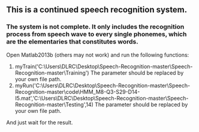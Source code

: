 ## This is a continued speech recognition system.
### The system is not complete. It only includes the recognition process from speech wave to every single phonemes, which are the elementaries that constitutes words.

Open Matlab2013b (others may not work) and run the following functions:

1. myTrain('C:\Users\DLRC\Desktop\Speech-Recognition-master\Speech-Recognition-master\Training')
	The parameter should be replaced by your own file path.
2. myRun('C:\Users\DLRC\Desktop\Speech-Recognition-master\Speech-Recognition-master\code\HMM_M8-Q3-S29-D14-I5.mat','C:\Users\DLRC\Desktop\Speech-Recognition-master\Speech-Recognition-master\Testing',14)
	The parameter should be replaced by your own file path.

And just wait for the result.